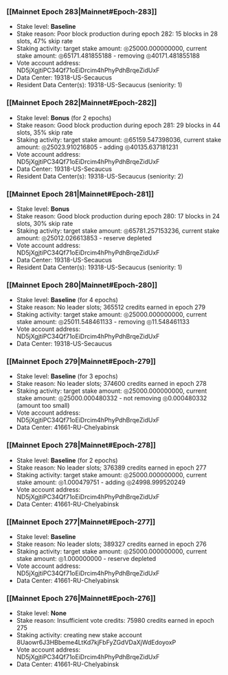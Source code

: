 ### [[Mainnet Epoch 283|Mainnet#Epoch-283]]
* Stake level: **Baseline**
* Stake reason: Poor block production during epoch 282: 15 blocks in 28 slots, 47% skip rate
* Staking activity: target stake amount: ◎25000.000000000, current stake amount: ◎65171.481855188 - removing ◎40171.481855188
* Vote account address: ND5jXgjtiPC34Qf71oEiDrcim4hPhyPdhBrqeZidUxF
* Data Center: 19318-US-Secaucus
* Resident Data Center(s): 19318-US-Secaucus (seniority: 1)
### [[Mainnet Epoch 282|Mainnet#Epoch-282]]
* Stake level: **Bonus** (for 2 epochs)
* Stake reason: Good block production during epoch 281: 29 blocks in 44 slots, 35% skip rate
* Staking activity: target stake amount: ◎65159.547398036, current stake amount: ◎25023.910216805 - adding ◎40135.637181231
* Vote account address: ND5jXgjtiPC34Qf71oEiDrcim4hPhyPdhBrqeZidUxF
* Data Center: 19318-US-Secaucus
* Resident Data Center(s): 19318-US-Secaucus (seniority: 2)
### [[Mainnet Epoch 281|Mainnet#Epoch-281]]
* Stake level: **Bonus**
* Stake reason: Good block production during epoch 280: 17 blocks in 24 slots, 30% skip rate
* Staking activity: target stake amount: ◎65781.257153236, current stake amount: ◎25012.026613853 - reserve depleted
* Vote account address: ND5jXgjtiPC34Qf71oEiDrcim4hPhyPdhBrqeZidUxF
* Data Center: 19318-US-Secaucus
* Resident Data Center(s): 19318-US-Secaucus (seniority: 1)
### [[Mainnet Epoch 280|Mainnet#Epoch-280]]
* Stake level: **Baseline** (for 4 epochs)
* Stake reason: No leader slots; 365512 credits earned in epoch 279
* Staking activity: target stake amount: ◎25000.000000000, current stake amount: ◎25011.548461133 - removing ◎11.548461133
* Vote account address: ND5jXgjtiPC34Qf71oEiDrcim4hPhyPdhBrqeZidUxF
* Data Center: 19318-US-Secaucus
### [[Mainnet Epoch 279|Mainnet#Epoch-279]]
* Stake level: **Baseline** (for 3 epochs)
* Stake reason: No leader slots; 374600 credits earned in epoch 278
* Staking activity: target stake amount: ◎25000.000000000, current stake amount: ◎25000.000480332 - not removing ◎0.000480332 (amount too small)
* Vote account address: ND5jXgjtiPC34Qf71oEiDrcim4hPhyPdhBrqeZidUxF
* Data Center: 41661-RU-Chelyabinsk
### [[Mainnet Epoch 278|Mainnet#Epoch-278]]
* Stake level: **Baseline** (for 2 epochs)
* Stake reason: No leader slots; 376389 credits earned in epoch 277
* Staking activity: target stake amount: ◎25000.000000000, current stake amount: ◎1.000479751 - adding ◎24998.999520249
* Vote account address: ND5jXgjtiPC34Qf71oEiDrcim4hPhyPdhBrqeZidUxF
* Data Center: 41661-RU-Chelyabinsk
### [[Mainnet Epoch 277|Mainnet#Epoch-277]]
* Stake level: **Baseline**
* Stake reason: No leader slots; 389327 credits earned in epoch 276
* Staking activity: target stake amount: ◎25000.000000000, current stake amount: ◎1.000000000 - reserve depleted
* Vote account address: ND5jXgjtiPC34Qf71oEiDrcim4hPhyPdhBrqeZidUxF
* Data Center: 41661-RU-Chelyabinsk
### [[Mainnet Epoch 276|Mainnet#Epoch-276]]
* Stake level: **None**
* Stake reason: Insufficient vote credits: 75980 credits earned in epoch 275
* Staking activity: creating new stake account 8Uaowr6J3HBbeme4LtKd7kjFbFyZGdVDaXjWdEdoyoxP
* Vote account address: ND5jXgjtiPC34Qf71oEiDrcim4hPhyPdhBrqeZidUxF
* Data Center: 41661-RU-Chelyabinsk
